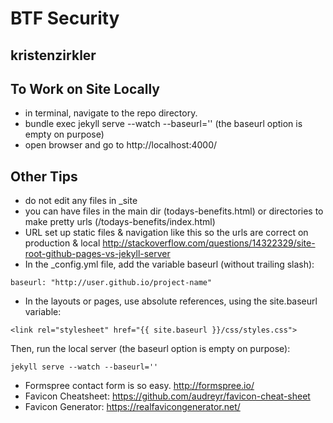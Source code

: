 # BTF Security
## kristenzirkler

## To Work on Site Locally

* in terminal, navigate to the repo directory.
* bundle exec jekyll serve --watch --baseurl='' (the baseurl option is empty on purpose)
* open browser and go to http://localhost:4000/

## Other Tips

* do not edit any files in _site
* you can have files in the main dir (todays-benefits.html) or directories to make pretty urls (/todays-benefits/index.html)
* URL set up static files & navigation like this so the urls are correct on production & local
http://stackoverflow.com/questions/14322329/site-root-github-pages-vs-jekyll-server
 * In the _config.yml file, add the variable baseurl (without trailing slash): 

 `baseurl: "http://user.github.io/project-name"`

 * In the layouts or pages, use absolute references, using the site.baseurl variable:

 `<link rel="stylesheet" href="{{ site.baseurl }}/css/styles.css">`
 
 Then, run the local server (the baseurl option is empty on purpose): 

 `jekyll serve --watch --baseurl=''`

* Formspree contact form is so  easy. http://formspree.io/ 
* Favicon Cheatsheet: https://github.com/audreyr/favicon-cheat-sheet
* Favicon Generator: https://realfavicongenerator.net/